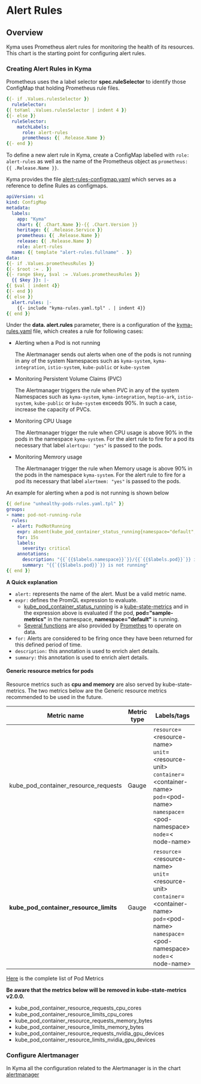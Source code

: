 # Alert Rules

## Overview

Kyma uses Prometheus alert rules for monitoring the health of its resources. This chart is the starting point for configuring alert rules.


### Creating Alert Rules in Kyma

Prometheus uses the a label selector **spec.ruleSelector** to identify those ConfigMap that holding Prometheus rule files.

```yaml
{{- if .Values.rulesSelector }}
  ruleSelector:
{{ toYaml .Values.rulesSelector | indent 4 }}
{{- else }}
  ruleSelector:
    matchLabels:
      role: alert-rules
      prometheus: {{ .Release.Name }}
{{- end }}
```

To define a new alert rule in Kyma, create a ConfigMap labelled with `role: alert-rules` as well as the name of the Prometheus object as `prometheus: {{ .Release.Name }}`.

Kyma provides the file [alert-rules-configmap.yaml](./templates/alert-rules-configmap.yaml) which serves as a reference to define Rules as configmaps.

```yaml
apiVersion: v1
kind: ConfigMap
metadata:
  labels:
    app: "Kyma"
    chart: {{ .Chart.Name }}-{{ .Chart.Version }}
    heritage: {{ .Release.Service }}
    prometheus: {{ .Release.Name }}
    release: {{ .Release.Name }}
    role: alert-rules
  name: {{ template "alert-rules.fullname" . }}
data:
{{- if .Values.prometheusRules }}
{{- $root := . }}
{{- range $key, $val := .Values.prometheusRules }}
  {{ $key }}: |-
{{ $val | indent 4}}
{{- end }}
{{ else }}
  alert.rules: |-
    {{- include "kyma-rules.yaml.tpl" . | indent 4}}
{{ end }}
```
Under the **data. alert.rules** parameter, there is a configuration of the [kyma-rules.yaml](templates/kyma-rules.yaml) file, which creates a rule for following cases:

*  Alerting when a Pod is not running

   The Alertmanager sends out alerts when one of the pods is not running in any of the system Namespaces such as `kyma-system`, `kyma-integration`, `istio-system`, `kube-public` or `kube-system`

* Monitoring Persistent Volume Claims (PVC)

  The Alertmanager triggers the rule when PVC in any of the system Namespaces such as `kyma-system`, `kyma-integration`, `heptio-ark`, `istio-system`, `kube-public` or `kube-system` exceeds  90%. In such a case, increase the capacity of PVCs.

* Monitoring CPU Usage

  The Alertmanager trigger the rule when CPU usage is above 90% in the pods in the namespace `kyma-system`. For the alert rule to fire for a pod its necessary that label `alertcpu: "yes"` is passed to the pods.

* Monitoring Memrory usage

  The Alertmanager trigger the rule when Memory usage is above 90% in the pods in the namespace `kyma-system`. For the alert rule to fire for a pod its necessary that label `alertmem: "yes"` is passed to the pods.

An example for alerting when a pod is not running is shown below

```yaml
{{ define "unhealthy-pods-rules.yaml.tpl" }}
groups:
- name: pod-not-running-rule
  rules:
  - alert: PodNotRunning
    expr: absent(kube_pod_container_status_running{namespace="default",pod="sample-metrics"})
    for: 15s
    labels:
      severity: critical
    annotations:
      description: "{{`{{$labels.namespace}}`}}/{{`{{$labels.pod}}`}} is not running"
      summary: "{{`{{$labels.pod}}`}} is not running"
{{ end }}
```
**A Quick explanation**
* ```alert:``` represents the name of the alert. Must be a valid metric name.
* ```expr:``` defines the PromQL expression to evaluate.
    - [kube_pod_container_status_running](https://github.com/kubernetes/kube-state-metrics/blob/master/Documentation/pod-metrics.md) is a [kube-state-metrics](https://github.com/kubernetes/kube-state-metrics) and in the expression above is evaluated if the pod, **pod="sample-metrics"** in the namespace, **namespace="default"** is running.
    - [Several functions](https://prometheus.io/docs/prometheus/latest/querying/functions/) are also provided by [Promethes](https://prometheus.io/docs/prometheus/latest/querying/basics/) to operate on data.
* ```for:``` Alerts are considered to be firing once they have been returned for this defined period of time.
* ```description:``` this annotation is used to enrich alert details.
* ```summary:``` this annotation is used to enrich alert details.

#### Generic resource metrics for pods

Resource metrics such as **cpu and memory** are also served by kube-state-metrics. The two metrics below are the Generic resource metrics recommended to be used in the future.

| Metric name| Metric type | Labels/tags |
| ---------- | ----------- | ----------- |
| kube_pod_container_resource_requests | Gauge | `resource`=&lt;resource-name&gt; <br> `unit`=&lt;resource-unit&gt; <br> `container`=&lt;container-name&gt; <br> `pod`=&lt;pod-name&gt; <br> `namespace`=&lt;pod-namespace&gt; <br> `node`=&lt; node-name&gt; |
| **kube_pod_container_resource_limits** | Gauge | `resource`=&lt;resource-name&gt; <br> `unit`=&lt;resource-unit&gt; <br> `container`=&lt;container-name&gt; <br> `pod`=&lt;pod-name&gt; <br> `namespace`=&lt;pod-namespace&gt; <br> `node`=&lt; node-name&gt; |

[Here](https://github.com/kubernetes/kube-state-metrics/blob/master/Documentation/pod-metrics.md) is the complete list of Pod Metrics


**Be aware that the metrics below will be removed in kube-state-metrics v2.0.0.**

- kube_pod_container_resource_requests_cpu_cores
- kube_pod_container_resource_limits_cpu_cores
- kube_pod_container_resource_requests_memory_bytes
- kube_pod_container_resource_limits_memory_bytes
- kube_pod_container_resource_requests_nvidia_gpu_devices
- kube_pod_container_resource_limits_nvidia_gpu_devices



### Configure Alertmanager

In Kyma all the configuration related to the Alertmanager is in the chart [alertmanager](../alertmanager/README.md)
